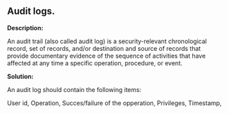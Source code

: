 
Audit logs.
-------


**Description:**

An audit trail (also called audit log) is a security-relevant chronological record, set of records, and/or destination and source of records that provide documentary evidence of the sequence of activities that have affected at any time a specific operation, procedure, or event.


**Solution:**

An audit log should contain the following items:

User id,
Operation,
Succes/failure of the opperation,
Privileges,
Timestamp,



	